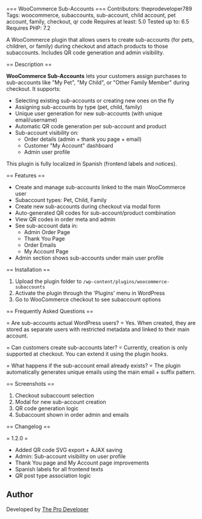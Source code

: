 === WooCommerce Sub-Accounts ===
Contributors: theprodeveloper789
Tags: woocommerce, subaccounts, sub-account, child account, pet account, family, checkout, qr code
Requires at least: 5.0
Tested up to: 6.5
Requires PHP: 7.2

A WooCommerce plugin that allows users to create sub-accounts (for pets, children, or family) during checkout and attach products to those subaccounts. Includes QR code generation and admin visibility.

== Description ==

**WooCommerce Sub-Accounts** lets your customers assign purchases to sub-accounts like "My Pet", "My Child", or "Other Family Member" during checkout. It supports:

- Selecting existing sub-accounts or creating new ones on the fly
- Assigning sub-accounts by type (pet, child, family)
- Unique user generation for new sub-accounts (with unique email/username)
- Automatic QR code generation per sub-account and product
- Sub-account visibility on:
  - Order details (admin + thank you page + email)
  - Customer "My Account" dashboard
  - Admin user profile

This plugin is fully localized in Spanish (frontend labels and notices).

== Features ==

* Create and manage sub-accounts linked to the main WooCommerce user
* Subaccount types: Pet, Child, Family
* Create new sub-accounts during checkout via modal form
* Auto-generated QR codes for sub-account/product combination
* View QR codes in order meta and admin
* See sub-account data in:
  * Admin Order Page
  * Thank You Page
  * Order Emails
  * My Account Page
* Admin section shows sub-accounts under main user profile

== Installation ==

1. Upload the plugin folder to `/wp-content/plugins/woocommerce-subaccounts`
2. Activate the plugin through the 'Plugins' menu in WordPress
3. Go to WooCommerce checkout to see subaccount options

== Frequently Asked Questions ==

= Are sub-accounts actual WordPress users? =
Yes. When created, they are stored as separate users with restricted metadata and linked to their main account.

= Can customers create sub-accounts later? =
Currently, creation is only supported at checkout. You can extend it using the plugin hooks.

= What happens if the sub-account email already exists? =
The plugin automatically generates unique emails using the main email + suffix pattern.

== Screenshots ==

1. Checkout subaccount selection
2. Modal for new sub-account creation
3. QR code generation logic
4. Subaccount shown in order admin and emails

== Changelog ==

= 1.2.0 =
* Added QR code SVG export + AJAX saving
* Admin: Sub-account visibility on user profile
* Thank You page and My Account page improvements
* Spanish labels for all frontend texts
* QR post type association logic


## Author
Developed by [The Pro Developer](mailto:theprodeveloper789@gmail.com)